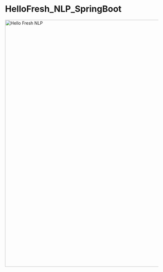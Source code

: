 # HelloFresh_NLP_SpringBoot

<img width="812" alt="Hello Fresh NLP" src="https://github.com/serkan19/HelloFresh_NLP_SpringBoot/blob/main/hellofresh.png">
